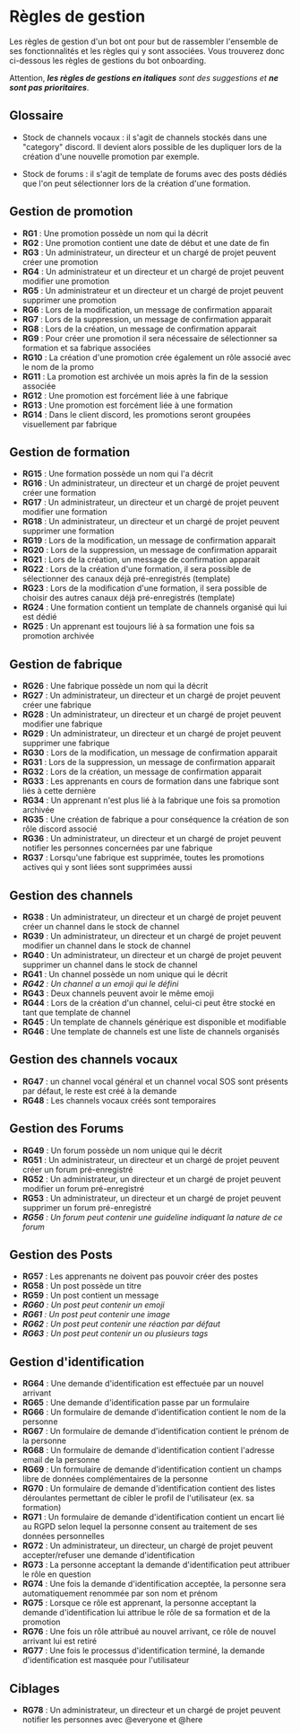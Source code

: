 # Règles de gestion

Les règles de gestion d'un bot ont pour but de rassembler l'ensemble de ses fonctionnalités et les règles qui y sont associées. Vous trouverez donc ci-dessous les règles de gestions du bot onboarding.

Attention, ***les règles de gestions en italiques** sont des suggestions et **ne sont pas prioritaires***.

## Glossaire

- Stock de channels vocaux : il s'agit de channels stockés dans une "category" discord. Il devient alors possible de les dupliquer lors de la création d'une nouvelle promotion par exemple. 

- Stock de forums : il s'agit de template de forums avec des posts dédiés que l'on peut sélectionner lors de la création d'une formation.

## Gestion de promotion

- **RG1** : Une promotion possède un nom qui la décrit
- **RG2** : Une promotion contient une date de début et une date de fin
- **RG3** : Un administrateur, un directeur et un chargé de projet peuvent créer une promotion
- **RG4** : Un administrateur et un directeur et un chargé de projet peuvent modifier une promotion
- **RG5** : Un administrateur et un directeur et un chargé de projet peuvent supprimer une promotion
- **RG6** : Lors de la modification, un message de confirmation apparait
- **RG7** : Lors de la suppression, un message de confirmation apparait
- **RG8** : Lors de la création, un message de confirmation apparait
- **RG9** : Pour créer une promotion il sera nécessaire de sélectionner sa formation et sa fabrique associées
- **RG10** : La création d'une promotion crée également un rôle associé avec le nom de la promo
- **RG11** : La promotion est archivée un mois après la fin de la session associée
- **RG12** : Une promotion est forcément liée à une fabrique
- **RG13** : Une promotion est forcément liée à une formation
- **RG14** : Dans le client discord, les promotions seront groupées visuellement par fabrique

## Gestion de formation

- **RG15** : Une formation possède un nom qui l'a décrit
- **RG16** : Un administrateur, un directeur et un chargé de projet peuvent créer une formation
- **RG17** : Un administrateur, un directeur et un chargé de projet peuvent modifier une formation
- **RG18** : Un administrateur, un directeur et un chargé de projet peuvent supprimer une formation
- **RG19** : Lors de la modification, un message de confirmation apparait
- **RG20** : Lors de la suppression, un message de confirmation apparait
- **RG21** : Lors de la création, un message de confirmation apparait
- **RG22** : Lors de la création d'une formation, il sera possible de sélectionner des canaux déjà pré-enregistrés (template)
- **RG23** : Lors de la modification d'une formation, il sera possible de choisir des autres canaux déjà pré-enregistrés (template)
- **RG24** : Une formation contient un template de channels organisé qui lui est dédié
- **RG25** : Un apprenant est toujours lié à sa formation une fois sa promotion archivée

## Gestion de fabrique

- **RG26** : Une fabrique possède un nom qui la décrit
- **RG27** : Un administrateur, un directeur et un chargé de projet peuvent créer une fabrique
- **RG28** : Un administrateur, un directeur et un chargé de projet peuvent modifier une fabrique
- **RG29** : Un administrateur, un directeur et un chargé de projet peuvent supprimer une fabrique
- **RG30** : Lors de la modification, un message de confirmation apparait
- **RG31** : Lors de la suppression, un message de confirmation apparait
- **RG32** : Lors de la création, un message de confirmation apparait
- **RG33** : Les apprenants en cours de formation dans une fabrique sont liés à cette dernière 
- **RG34** : Un apprenant n'est plus lié à la fabrique une fois sa promotion archivée
- **RG35** : Une création de fabrique a pour conséquence la création de son rôle discord associé
- **RG36** : Un administrateur, un directeur et un chargé de projet peuvent notifier les personnes concernées par une fabrique
- **RG37** : Lorsqu'une fabrique est supprimée, toutes les promotions actives qui y sont liées sont supprimées aussi

## Gestion des channels

- **RG38** : Un administrateur, un directeur et un chargé de projet peuvent créer un channel dans le stock de channel
- **RG39** : Un administrateur, un directeur et un chargé de projet peuvent modifier un channel dans le stock de channel
- **RG40** : Un administrateur, un directeur et un chargé de projet peuvent supprimer un channel dans le stock de channel
- **RG41** : Un channel possède un nom unique qui le décrit
- ***RG42** : Un channel a un emoji qui le défini*
- **RG43** : Deux channels peuvent avoir le même emoji
- **RG44** : Lors de la création d'un channel, celui-ci peut être stocké en tant que template de channel
- **RG45** : Un template de channels générique est disponible et modifiable
- **RG46** : Une template de channels est une liste de channels organisés

## Gestion des channels vocaux

- **RG47** : un channel vocal général et un channel vocal SOS sont présents par défaut, le reste est créé à la demande
- **RG48** : Les channels vocaux créés sont temporaires

## Gestion des Forums

- **RG49** : Un forum possède un nom unique qui le décrit
- **RG51** : Un administrateur, un directeur et un chargé de projet peuvent créer un forum pré-enregistré
- **RG52** : Un administrateur, un directeur et un chargé de projet peuvent modifier un forum pré-enregistré
- **RG53** : Un administrateur, un directeur et un chargé de projet peuvent supprimer un forum pré-enregistré
- ***RG56** : Un forum peut contenir une guideline indiquant la nature de ce forum*

## Gestion des Posts

- **RG57** : Les apprenants ne doivent pas pouvoir créer des postes
- **RG58** : Un post possède un titre
- **RG59** : Un post contient un message
- ***RG60** : Un post peut contenir un emoji*
- ***RG61** : Un post peut contenir une image*
- ***RG62** : Un post peut contenir une réaction par défaut*
- ***RG63** : Un post peut contenir un ou plusieurs tags*

## Gestion d'identification

- **RG64** : Une demande d'identification est effectuée par un nouvel arrivant
- **RG65** : Une demande d'identification passe par un formulaire
- **RG66** : Un formulaire de demande d'identification contient le nom de la personne
- **RG67** : Un formulaire de demande d'identification contient le prénom de la personne
- **RG68** : Un formulaire de demande d'identification contient l'adresse email de la personne
- **RG69** : Un formulaire de demande d'identification contient un champs libre de données complémentaires de la personne
- **RG70** : Un formulaire de demande d'identification contient des listes déroulantes permettant de cibler le profil de l'utilisateur (ex. sa formation)
- **RG71** : Un formulaire de demande d'identification contient un encart lié au RGPD selon lequel la personne consent au traitement de ses données personnelles
- **RG72** : Un administrateur, un directeur, un chargé de projet peuvent accepter/refuser une demande d'identification
- **RG73** : La personne acceptant la demande d'identification peut attribuer le rôle en question
- **RG74** : Une fois la demande d'identification acceptée, la personne sera automatiquement renommée par son nom et prénom
- **RG75** : Lorsque ce rôle est apprenant, la personne acceptant la demande d'identification lui attribue le rôle de sa formation et de la promotion
- **RG76** : Une fois un rôle attribué au nouvel arrivant, ce rôle de nouvel arrivant lui est retiré
- **RG77** : Une fois le processus d'identification terminé, la demande d'identification est masquée pour l'utilisateur

## Ciblages

- **RG78** : Un administrateur, un directeur et un chargé de projet peuvent notifier les personnes avec @everyone et @here
